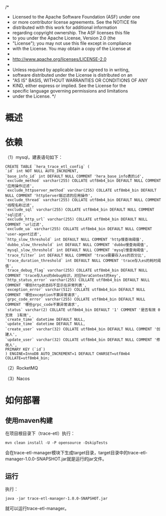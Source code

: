 /*
 * Licensed to the Apache Software Foundation (ASF) under one
 * or more contributor license agreements.  See the NOTICE file
 * distributed with this work for additional information
 * regarding copyright ownership.  The ASF licenses this file
 * to you under the Apache License, Version 2.0 (the
 * "License"); you may not use this file except in compliance
 * with the License.  You may obtain a copy of the License at
 *
 *   http://www.apache.org/licenses/LICENSE-2.0
 *
 * Unless required by applicable law or agreed to in writing,
 * software distributed under the License is distributed on an
 * "AS IS" BASIS, WITHOUT WARRANTIES OR CONDITIONS OF ANY
 * KIND, either express or implied.  See the License for the
 * specific language governing permissions and limitations
 * under the License.
 */

# 概述
# 依赖

（1）mysql，建表语句如下：
```
CREATE TABLE `hera_trace_etl_config` (
`id` int NOT NULL AUTO_INCREMENT,
`base_info_id` int DEFAULT NULL COMMENT 'hera_base_info表的id',
`exclude_method` varchar(255) COLLATE utf8mb4_bin DEFAULT NULL COMMENT '应用操作过滤',
`exclude_httpserver_method` varchar(255) COLLATE utf8mb4_bin DEFAULT NULL COMMENT 'httpServer端过滤的应用操作',
`exclude_thread` varchar(255) COLLATE utf8mb4_bin DEFAULT NULL COMMENT '线程名称过滤',
`exclude_sql` varchar(255) COLLATE utf8mb4_bin DEFAULT NULL COMMENT 'sql过滤',
`exclude_http_url` varchar(255) COLLATE utf8mb4_bin DEFAULT NULL COMMENT 'url过滤',
`exclude_ua` varchar(255) COLLATE utf8mb4_bin DEFAULT NULL COMMENT 'user-agent过滤',
`http_slow_threshold` int DEFAULT NULL COMMENT 'http慢查询阈值',
`dubbo_slow_threshold` int DEFAULT NULL COMMENT 'dubbo慢查询阈值',
`mysql_slow_threshold` int DEFAULT NULL COMMENT 'mysql慢查询阈值',
`trace_filter` int DEFAULT NULL COMMENT 'trace需要存入es的百分比',
`trace_duration_threshold` int DEFAULT NULL COMMENT 'trace存入es的耗时阈值',
`trace_debug_flag` varchar(255) COLLATE utf8mb4_bin DEFAULT NULL COMMENT 'trace存入es的debug标识，对应heraContext的key',
`http_status_error` varchar(255) COLLATE utf8mb4_bin DEFAULT NULL COMMENT '哪些http状态码不显示在异常列表',
`exception_error` varchar(512) COLLATE utf8mb4_bin DEFAULT NULL COMMENT '哪些exception不算异常请求',
`grpc_code_error` varchar(255) COLLATE utf8mb4_bin DEFAULT NULL COMMENT '哪些grpc_code不算异常请求',
`status` varchar(2) COLLATE utf8mb4_bin DEFAULT '1' COMMENT '是否有效 0无效  1有效',
`create_time` datetime DEFAULT NULL,
`update_time` datetime DEFAULT NULL,
`create_user` varchar(32) COLLATE utf8mb4_bin DEFAULT NULL COMMENT '创建人',
`update_user` varchar(32) COLLATE utf8mb4_bin DEFAULT NULL COMMENT '修改人',
PRIMARY KEY (`id`)
) ENGINE=InnoDB AUTO_INCREMENT=1 DEFAULT CHARSET=utf8mb4 COLLATE=utf8mb4_bin;
```

（2）RocketMQ

（3）Nacos

# 如何部署

## 使用maven构建
在项目根目录下（trace-etl）执行：

`mvn clean install -U -P opensource -DskipTests`

会在trace-etl-manager模块下生成target目录，target目录中的trace-etl-manager-1.0.0-SNAPSHOT.jar就是运行的jar文件。
## 运行
执行：

`java -jar trace-etl-manager-1.0.0-SNAPSHOT.jar`

就可以运行trace-etl-manager。